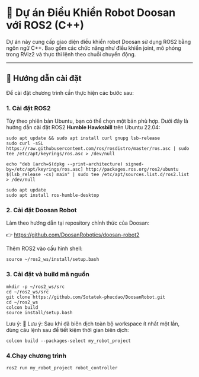 # 🤖 Dự án Điều Khiển Robot Doosan với ROS2 (C++)

Dự án này cung cấp giao diện điều khiển robot Doosan sử dụng ROS2 bằng ngôn ngữ C++. Bao gồm các chức năng như điều khiển joint, mô phỏng trong RViz2 và thực thi lệnh theo chuỗi chuyển động.

---

## 🔧 Hướng dẫn cài đặt

Để cài đặt chương trình cần thực hiện các bước sau:


### 1. Cài đặt ROS2

Tùy theo phiên bản Ubuntu, bạn có thể chọn một bản phù hợp. Dưới đây là hướng dẫn cài đặt ROS2 **Humble Hawksbill** trên Ubuntu 22.04:

```
sudo apt update && sudo apt install curl gnupg lsb-release
sudo curl -sSL https://raw.githubusercontent.com/ros/rosdistro/master/ros.asc | sudo tee /etc/apt/keyrings/ros.asc > /dev/null

echo "deb [arch=$(dpkg --print-architecture) signed-by=/etc/apt/keyrings/ros.asc] http://packages.ros.org/ros2/ubuntu $(lsb_release -cs) main" | sudo tee /etc/apt/sources.list.d/ros2.list > /dev/null

sudo apt update
sudo apt install ros-humble-desktop
```



### 2. Cài đặt Doosan Robot

Làm theo hướng dẫn tại repository chính thức của Doosan:

👉 https://github.com/DoosanRobotics/doosan-robot2

Thêm ROS2 vào cấu hình shell: 

```
source ~/ros2_ws/install/setup.bash
```

### 3. Cài đặt và build mã nguồn
```
mkdir -p ~/ros2_ws/src
cd ~/ros2_ws/src
git clone https://github.com/Sotatek-phucdao/DoosanRobot.git
cd ~/ros2_ws
colcon build
source install/setup.bash
```

Lưu ý: 📌 Lưu ý: Sau khi đã biên dịch toàn bộ workspace ít nhất một lần, dùng câu lệnh sau để tiết kiệm thời gian biên dịch:

```
colcon build --packages-select my_robot_project
```


### 4.Chạy chương trình 
```
ros2 run my_robot_project robot_controller
```
